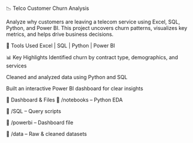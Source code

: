 📉 Telco Customer Churn Analysis

Analyze why customers are leaving a telecom service using Excel, SQL, Python, and Power BI. This project uncovers churn patterns, visualizes key metrics, and helps drive business decisions.

🔧 Tools Used
Excel | SQL | Python | Power BI

📊 Key Highlights
Identified churn by contract type, demographics, and services

Cleaned and analyzed data using Python and SQL

Built an interactive Power BI dashboard for clear insights

📎 Dashboard & Files
📁 /notebooks – Python EDA

📁 /SQL – Query scripts

📁 /powerbi – Dashboard file

📁 /data – Raw & cleaned datasets
